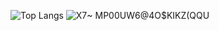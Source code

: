 ![Top Langs](https://github-readme-stats.vercel.app/api/top-langs/?username=Malkielz&layout=compact&theme=tokyonight)
![X7~ MP00UW6@4O$KIKZ(QQU](https://github.com/Malkielz/calendar-personal-record/assets/117632815/00b2f83b-e1c0-4098-b9a6-aa6c8049ec75)
